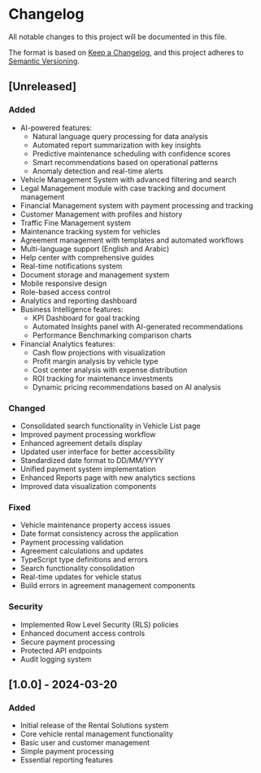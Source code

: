# Changelog

All notable changes to this project will be documented in this file.

The format is based on [Keep a Changelog](https://keepachangelog.com/en/1.0.0/),
and this project adheres to [Semantic Versioning](https://semver.org/spec/v2.0.0.html).

## [Unreleased]

### Added
- AI-powered features:
  - Natural language query processing for data analysis
  - Automated report summarization with key insights
  - Predictive maintenance scheduling with confidence scores
  - Smart recommendations based on operational patterns
  - Anomaly detection and real-time alerts
- Vehicle Management System with advanced filtering and search
- Legal Management module with case tracking and document management
- Financial Management system with payment processing and tracking
- Customer Management with profiles and history
- Traffic Fine Management system
- Maintenance tracking system for vehicles
- Agreement management with templates and automated workflows
- Multi-language support (English and Arabic)
- Help center with comprehensive guides
- Real-time notifications system
- Document storage and management system
- Mobile responsive design
- Role-based access control
- Analytics and reporting dashboard
- Business Intelligence features:
  - KPI Dashboard for goal tracking
  - Automated Insights panel with AI-generated recommendations
  - Performance Benchmarking comparison charts
- Financial Analytics features:
  - Cash flow projections with visualization
  - Profit margin analysis by vehicle type
  - Cost center analysis with expense distribution
  - ROI tracking for maintenance investments
  - Dynamic pricing recommendations based on AI analysis

### Changed
- Consolidated search functionality in Vehicle List page
- Improved payment processing workflow
- Enhanced agreement details display
- Updated user interface for better accessibility
- Standardized date format to DD/MM/YYYY
- Unified payment system implementation
- Enhanced Reports page with new analytics sections
- Improved data visualization components

### Fixed
- Vehicle maintenance property access issues
- Date format consistency across the application
- Payment processing validation
- Agreement calculations and updates
- TypeScript type definitions and errors
- Search functionality consolidation
- Real-time updates for vehicle status
- Build errors in agreement management components

### Security
- Implemented Row Level Security (RLS) policies
- Enhanced document access controls
- Secure payment processing
- Protected API endpoints
- Audit logging system

## [1.0.0] - 2024-03-20

### Added
- Initial release of the Rental Solutions system
- Core vehicle rental management functionality
- Basic user and customer management
- Simple payment processing
- Essential reporting features